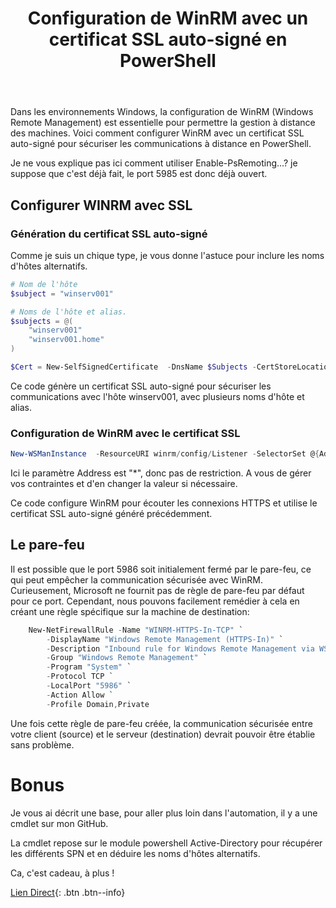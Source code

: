 ﻿---
title:  "Configuration de WinRM avec un certificat SSL auto-signé en PowerShell"
excerpt: |
  Découvrez comment configurer WinRM avec un certificat SSL auto-signé pour sécuriser les communications à distance en PowerShell.
  
category: PowerShell
classes: wide
comments: true
tags: 
  - PowerShell
  - Tips
  - Tutoriel
  - WinRM
  - SSL
  - Certificat
---

Dans les environnements Windows, la configuration de WinRM (Windows Remote Management) est essentielle pour permettre la gestion à distance des machines. Voici comment configurer WinRM avec un certificat SSL auto-signé pour sécuriser les communications à distance en PowerShell.

Je ne vous explique pas ici comment utiliser Enable-PsRemoting...? je suppose que c'est déjà fait, le port 5985 est donc déjà ouvert.

## Configurer WINRM avec SSL

### Génération du certificat SSL auto-signé
Comme je suis un chique type, je vous donne l'astuce pour inclure les noms d'hôtes alternatifs.

```powershell
# Nom de l'hôte
$subject = "winserv001"

# Noms de l'hôte et alias.
$subjects = @(
    "winserv001"
    "winserv001.home"
)

$Cert = New-SelfSignedCertificate  -DnsName $Subjects -CertStoreLocation cert:\LocalMachine\My -TextExtension '2.5.29.37={text}1.3.6.1.5.5.7.3.1' -Subject $Subject
```

Ce code génère un certificat SSL auto-signé pour sécuriser les communications avec l'hôte winserv001, avec plusieurs noms d'hôte et alias.

### Configuration de WinRM avec le certificat SSL

```powershell
New-WSManInstance  -ResourceURI winrm/config/Listener -SelectorSet @{Address="*";Transport="HTTPS"} -ValueSet @{Hostname="$Subject";CertificateThumbprint="$($Cert.Thumbprint)"}

```
Ici le paramètre Address est "*", donc pas de restriction. A vous de gérer vos contraintes et d'en changer la valeur si nécessaire.

Ce code configure WinRM pour écouter les connexions HTTPS et utilise le certificat SSL auto-signé généré précédemment.

## Le pare-feu

Il est possible que le port 5986 soit initialement fermé par le pare-feu, ce qui peut empêcher la communication sécurisée avec WinRM. Curieusement, Microsoft ne fournit pas de règle de pare-feu par défaut pour ce port. Cependant, nous pouvons facilement remédier à cela en créant une règle spécifique sur la machine de destination:

```powershell
    New-NetFirewallRule -Name "WINRM-HTTPS-In-TCP" `
        -DisplayName "Windows Remote Management (HTTPS-In)" `
        -Description "Inbound rule for Windows Remote Management via WS-Management. [TCP 5986]" `
        -Group "Windows Remote Management" `
        -Program "System" `
        -Protocol TCP `
        -LocalPort "5986" `
        -Action Allow `
        -Profile Domain,Private

```

Une fois cette règle de pare-feu créée, la communication sécurisée entre votre client (source) et le serveur (destination) devrait pouvoir être établie sans problème.

# Bonus

Je vous ai décrit une base, pour aller plus loin dans l'automation, il y a une cmdlet sur mon GitHub.

La cmdlet repose sur le module powershell Active-Directory pour récupérer les différents SPN et en déduire les noms d'hôtes alternatifs.

Ca, c'est cadeau, à plus !

[Lien Direct](https://github.com/MickaelRoy/Cmdlets/tree/main/Enable-WinRMforHTTPS){: .btn .btn--info}
